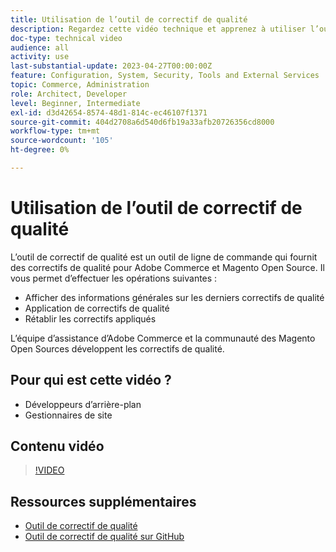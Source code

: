 ```yaml
---
title: Utilisation de l’outil de correctif de qualité
description: Regardez cette vidéo technique et apprenez à utiliser l’outil de correctif de qualité pour Adobe Commerce et Magento Open Source.
doc-type: technical video
audience: all
activity: use
last-substantial-update: 2023-04-27T00:00:00Z
feature: Configuration, System, Security, Tools and External Services
topic: Commerce, Administration
role: Architect, Developer
level: Beginner, Intermediate
exl-id: d3d42654-8574-48d1-814c-ec46107f1371
source-git-commit: 404d2708a6d540d6fb19a33afb20726356cd8000
workflow-type: tm+mt
source-wordcount: '105'
ht-degree: 0%

---
```


# Utilisation de l’outil de correctif de qualité

L’outil de correctif de qualité est un outil de ligne de commande qui fournit des correctifs de qualité pour Adobe Commerce et Magento Open Source. Il vous permet d’effectuer les opérations suivantes :

- Afficher des informations générales sur les derniers correctifs de qualité
- Application de correctifs de qualité
- Rétablir les correctifs appliqués

L’équipe d’assistance d’Adobe Commerce et la communauté des Magento Open Sources développent les correctifs de qualité.

## Pour qui est cette vidéo ?

- Développeurs d’arrière-plan
- Gestionnaires de site

## Contenu vidéo

>[!VIDEO](https://video.tv.adobe.com/v/344000?quality=12&learn=on)

## Ressources supplémentaires

- [Outil de correctif de qualité](https://experienceleague.adobe.com/tools/commerce-quality-patches/index.html)
- [Outil de correctif de qualité sur GitHub](https://github.com/magento/quality-patches)
